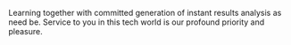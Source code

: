Learning together with committed generation of instant results analysis as need be. Service to you in this tech world is our profound priority and pleasure.
